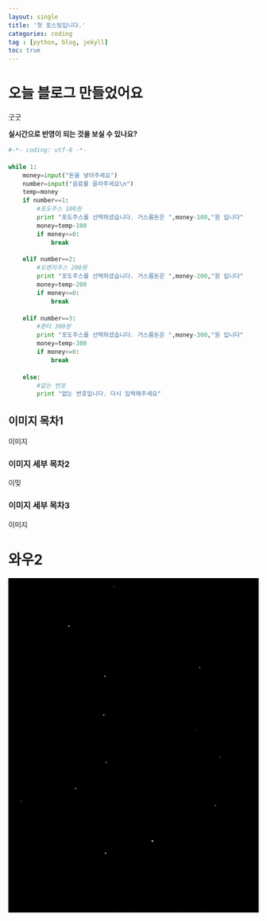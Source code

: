 ```yaml
---
layout: single
title: '첫 포스팅입니다.'
categories: coding
tag : [python, blog, jekyll]
toc: true
---
```


# 오늘 블로그 만들었어요 
굿굿

**실시간으로 반영이 되는 것을 보실 수 있나요?**

```python
#-*- coding: utf-8 -*-

while 1:
	money=input("돈을 넣어주세요")
	number=input("음료를 골라주세요\n")
	temp=money
	if number==1:
		#포도주스 100원
		print "포도주스를 선택하셨습니다. 거스름돈은 ",money-100,"원 입니다"
		money=temp-100
		if money<=0:
			break

	elif number==2:
		#오렌지주스 200원
		print "포도주스를 선택하셨습니다. 거스름돈은 ",money-200,"원 입니다"
		money=temp-200
		if money<=0:
			break

	elif number==3:
		#환타 300원
		print "포도주스를 선택하셨습니다. 거스름돈은 ",money-300,"원 입니다"
		money=temp-300
		if money<=0:
			break

	else:
		#없는 번호
		print "없는 번호입니다. 다시 입력해주세요"

```

## 이미지 목차1
이미지
### 이미지 세부 목차2
이밎
### 이미지 세부 목차3
이미지

# 와우2

![북두칠성](..\images\2021-10-29-first\북두칠성.jpg)

